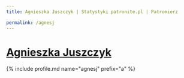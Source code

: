 ```yaml
---
title: Agnieszka Juszczyk | Statystyki patronite.pl | Patromierz

permalink: /agnesj
---
```


# [Agnieszka Juszczyk](https://patronite.pl/agnesj)

{% include profile.md name="agnesj" prefix="a" %}
